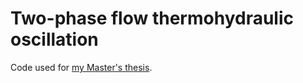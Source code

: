 # Two-phase flow thermohydraulic oscillation
Code used for [my Master's thesis](https://zir.nsk.hr/islandora/object/fsb%3A9362).
